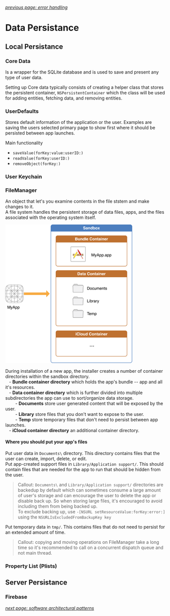 *[previous page: error handling](https://github.com/RinniSwift/Computer-Science-with-iOS/blob/main/errorHandling.md)*

# Data Persistance

## Local Persistance

### Core Data

Is a wrapper for the SQLite database and is used to save and present any type of user data.

Setting up Core data typically consists of creating a helper class that stores the persistent container, `NSPersistentContainer` which the class will be used for adding entities, fetching data, and removing entities.

### UserDefaults

Stores default information of the application or the user. Examples are saving the users selected primary page to show first where it should be persisted between app launches.

Main functionality

- `saveValue(forKey:value:userID:)`
- `readValue(forKey:userID:)`
- `removeObject(forKey:)`

### User Keychain

### FileManager

An object that let's you examine contents in the file ststem and make changes to it.\
A file system handles the persistent storage of data files, apps, and the files associated with the operating system itself.

<img src="/Images/ios_app_layout.png" width="400"/>

During installation of a new app, the installer creates a number of container directories within the sandbox directory.\
&nbsp;&nbsp; - **Bundle container directory** which holds the app's bundle -- app and all it's resources.\
&nbsp;&nbsp; - **Data container directory** which is further divided into multiple subdirectories the app can use to sort/organize data storage.\
&nbsp;&nbsp;&nbsp;&nbsp;&nbsp;&nbsp;&nbsp; - **Documents** store user generated content that will be exposed by the user.\
&nbsp;&nbsp;&nbsp;&nbsp;&nbsp;&nbsp;&nbsp; - **Library** store files that you don't want to expose to the user.\
&nbsp;&nbsp;&nbsp;&nbsp;&nbsp;&nbsp;&nbsp; - **Temp** store temporary files that don't need to persist between app launches.\
&nbsp;&nbsp; - **iCloud container directory** an additional container directory.

#### Where you should put your app's files

Put user data in `Documents\` directory. This directory contains files that the user can create, import, delete, or edit.\
Put app-created support files in `Library/Application support/`. This should contain files that are needed for the app to run that should be hidden from the user.

> Callout: `Documents\`  and `Library/Application support/` directories are backedup by default which can sometimes consume a large amount of user's storage and can encourage the user to delete the app or disable back up. So when storing large files, it's encouraged to avoid including them from being backed up.\
> To exclude backing up, use `-[NSURL setResourceValue:forKey:error:]` using the `NSURLIsExcludedFromBackupKey key`

Put temporary data in `tmp/`. This contains files that do not need to persist for an extended amount of time.

> Callout: copying and moving operations on FileManager take a long time so it's recommended to call on a concurrent dispatch queue and not main thread.

### Property List (Plists)

## Server Persistance

### Firebase

*[next page: software architectural patterns](https://github.com/RinniSwift/Computer-Science-with-iOS/blob/main/softwareArchitectPatterns.md)*
